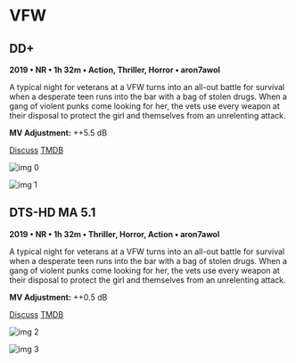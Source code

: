 # VFW

## DD+

**2019 • NR • 1h 32m • Action, Thriller, Horror • aron7awol**

A typical night for veterans at a VFW turns into an all-out battle for survival when a desperate teen runs into the bar with a bag of stolen drugs. When a gang of violent punks come looking for her, the vets use every weapon at their disposal to protect the girl and themselves from an unrelenting attack.

**MV Adjustment:** ++5.5 dB

[Discuss](https://www.avsforum.com/threads/bass-eq-for-filtered-movies.2995212/post-59406698)  [TMDB](624779)

![img 0](https://i.imgur.com/ETBxfqb.jpg)

![img 1](https://i.imgur.com/YltZFbe.png)

## DTS-HD MA 5.1

**2019 • NR • 1h 32m • Thriller, Horror, Action • aron7awol**

A typical night for veterans at a VFW turns into an all-out battle for survival when a desperate teen runs into the bar with a bag of stolen drugs. When a gang of violent punks come looking for her, the vets use every weapon at their disposal to protect the girl and themselves from an unrelenting attack.

**MV Adjustment:** ++0.5 dB

[Discuss](https://www.avsforum.com/threads/bass-eq-for-filtered-movies.2995212/post-59406698)  [TMDB](624779)

![img 2](https://i.imgur.com/4YdJbSs.jpg)

![img 3](https://i.imgur.com/w0YIEhL.png)


